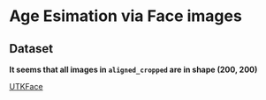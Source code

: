 # Age Esimation via Face images

## Dataset

**It seems that all images in `aligned_cropped` are in shape (200, 200)**

[UTKFace](https://www.kaggle.com/datasets/jangedoo/utkface-new?resource=download)

